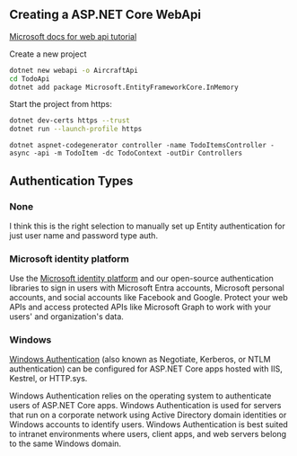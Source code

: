 

## Creating a ASP.NET Core WebApi

[Microsoft docs for web api tutorial](https://learn.microsoft.com/en-us/aspnet/core/tutorials/first-web-api?view=aspnetcore-7.0&tabs=visual-studio)

Create a new project
```sh
dotnet new webapi -o AircraftApi
cd TodoApi
dotnet add package Microsoft.EntityFrameworkCore.InMemory
```


Start the project from https:
```sh
dotnet dev-certs https --trust
dotnet run --launch-profile https
```

`dotnet aspnet-codegenerator controller -name TodoItemsController -async -api -m TodoItem -dc TodoContext -outDir Controllers`

## Authentication Types

### None

I think this is the right selection to manually set up Entity authentication for just user name and password type auth.

### Microsoft identity platform 

Use the [Microsoft identity platform](https://learn.microsoft.com/en-us/entra/identity-platform/) and our open-source authentication libraries to sign in users with Microsoft Entra accounts, Microsoft personal accounts, and social accounts like Facebook and Google. Protect your web APIs and access protected APIs like Microsoft Graph to work with your users' and organization's data. 

### Windows

[Windows Authentication](https://learn.microsoft.com/en-us/aspnet/core/security/authentication/windowsauth?view=aspnetcore-7.0&tabs=visual-studio) (also known as Negotiate, Kerberos, or NTLM authentication) can be configured for ASP.NET Core apps hosted with IIS, Kestrel, or HTTP.sys.

Windows Authentication relies on the operating system to authenticate users of ASP.NET Core apps. Windows Authentication is used for servers that run on a corporate network using Active Directory domain identities or Windows accounts to identify users. Windows Authentication is best suited to intranet environments where users, client apps, and web servers belong to the same Windows domain.